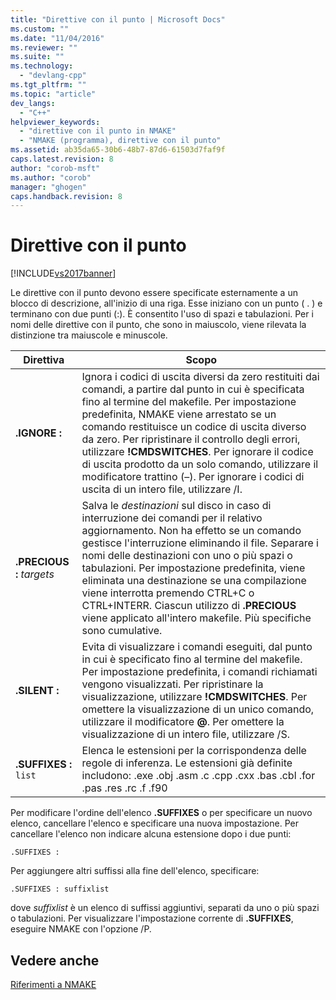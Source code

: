 ```yaml
---
title: "Direttive con il punto | Microsoft Docs"
ms.custom: ""
ms.date: "11/04/2016"
ms.reviewer: ""
ms.suite: ""
ms.technology: 
  - "devlang-cpp"
ms.tgt_pltfrm: ""
ms.topic: "article"
dev_langs: 
  - "C++"
helpviewer_keywords: 
  - "direttive con il punto in NMAKE"
  - "NMAKE (programma), direttive con il punto"
ms.assetid: ab35da65-30b6-48b7-87d6-61503d7faf9f
caps.latest.revision: 8
author: "corob-msft"
ms.author: "corob"
manager: "ghogen"
caps.handback.revision: 8
---
```

# Direttive con il punto
[!INCLUDE[vs2017banner](../assembler/inline/includes/vs2017banner.md)]

Le direttive con il punto devono essere specificate esternamente a un blocco di descrizione, all'inizio di una riga.  Esse iniziano con un punto \( . \) e terminano con due punti \(:\).  È consentito l'uso di spazi e tabulazioni.  Per i nomi delle direttive con il punto, che sono in maiuscolo, viene rilevata la distinzione tra maiuscole e minuscole.  
  
|Direttiva|Scopo|  
|---------------|-----------|  
|**.IGNORE :**|Ignora i codici di uscita diversi da zero restituiti dai comandi, a partire dal punto in cui è specificata fino al termine del makefile.  Per impostazione predefinita, NMAKE viene arrestato se un comando restituisce un codice di uscita diverso da zero.  Per ripristinare il controllo degli errori, utilizzare **\!CMDSWITCHES**.  Per ignorare il codice di uscita prodotto da un solo comando, utilizzare il modificatore trattino \(–\).  Per ignorare i codici di uscita di un intero file, utilizzare \/I.|  
|**.PRECIOUS :** *targets*|Salva le *destinazioni* sul disco in caso di interruzione dei comandi per il relativo aggiornamento. Non ha effetto se un comando gestisce l'interruzione eliminando il file.  Separare i nomi delle destinazioni con uno o più spazi o tabulazioni.  Per impostazione predefinita, viene eliminata una destinazione se una compilazione viene interrotta premendo CTRL\+C o CTRL\+INTERR.  Ciascun utilizzo di **.PRECIOUS** viene applicato all'intero makefile. Più specifiche sono cumulative.|  
|**.SILENT :**|Evita di visualizzare i comandi eseguiti, dal punto in cui è specificato fino al termine del makefile.  Per impostazione predefinita, i comandi richiamati vengono visualizzati.  Per ripristinare la visualizzazione, utilizzare **\!CMDSWITCHES**.  Per omettere la visualizzazione di un unico comando, utilizzare il modificatore **@**.  Per omettere la visualizzazione di un intero file, utilizzare \/S.|  
|**.SUFFIXES :** `list`|Elenca le estensioni per la corrispondenza delle regole di inferenza. Le estensioni già definite includono: .exe .obj .asm .c .cpp .cxx .bas .cbl .for .pas .res .rc .f .f90|  
  
 Per modificare l'ordine dell'elenco **.SUFFIXES** o per specificare un nuovo elenco, cancellare l'elenco e specificare una nuova impostazione.  Per cancellare l'elenco non indicare alcuna estensione dopo i due punti:  
  
```  
.SUFFIXES :  
```  
  
 Per aggiungere altri suffissi alla fine dell'elenco, specificare:  
  
```  
.SUFFIXES : suffixlist  
```  
  
 dove *suffixlist* è un elenco di suffissi aggiuntivi, separati da uno o più spazi o tabulazioni.  Per visualizzare l'impostazione corrente di **.SUFFIXES**, eseguire NMAKE con l'opzione \/P.  
  
## Vedere anche  
 [Riferimenti a NMAKE](../build/nmake-reference.md)